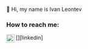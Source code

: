 👋 Hi, my name is Ivan Leontev
<!---
- 👀 I’m interested in ...
#- 🌱 I’m currently learning ...
#- 💞️ I’m looking to collaborate on ...
#- 📫 How to reach me ...
-->
### How to reach me:

[<img align="left" alt="Ivan Leontev | LinkedIn" width="22px" src="https://cdn.jsdelivr.net/npm/simple-icons@v3/icons/linkedin.svg" />][linkedin]
